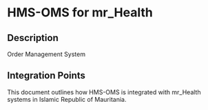 # HMS-OMS for mr_Health

## Description

Order Management System

## Integration Points

This document outlines how HMS-OMS is integrated with mr_Health systems in Islamic Republic of Mauritania.
